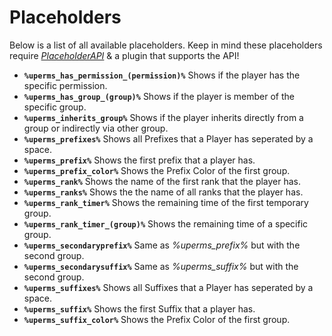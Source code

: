 # Placeholders
Below is a list of all available placeholders. Keep in mind these placeholders require [*PlaceholderAPI*](https://www.spigotmc.org/resources/6245/) & a plugin that supports the API!
<br>

* **``%uperms_has_permission_(permission)%``**
  Shows if the player has the specific permission.
* **``%uperms_has_group_(group)%``**
  Shows if the player is member of the specific group.
* **``%uperms_inherits_group%``**
  Shows if the player inherits directly from a group or indirectly via other group.
* **``%uperms_prefixes%``**
  Shows all Prefixes that a Player has seperated by a space.
* **``%uperms_prefix%``**
  Shows the first prefix that a player has.
* **``%uperms_prefix_color%``** 
  Shows the Prefix Color of the first group.
* **``%uperms_rank%``**
  Shows the name of the first rank that the player has.
* **``%uperms_ranks%``**
  Shows the the name of all ranks that the player has.
* **``%uperms_rank_timer%``**
  Shows the remaining time of the first temporary group.
* **``%uperms_rank_timer_(group)%``**
  Shows the remaining time of a specific group.
* **``%uperms_secondaryprefix%``**
  Same as *%uperms_prefix%* but with the second group.
* **``%uperms_secondarysuffix%``**
  Same as *%uperms_suffix%* but with the second group.
* **``%uperms_suffixes%``**
  Shows all Suffixes that a Player has seperated by a space.
* **``%uperms_suffix%``**
  Shows the first Suffix that a player has.
* **``%uperms_suffix_color%``** 
  Shows the Prefix Color of the first group.
